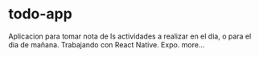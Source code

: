# todo-app
Aplicacion para tomar nota de ls actividades a realizar en el dia, o para el dia de mañana.
Trabajando con 
React Native.
Expo.
more...
